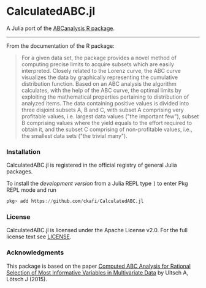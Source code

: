 # CalculatedABC.jl

A Julia port of the [ABCanalysis R package](https://cran.r-project.org/web/packages/ABCanalysis/).

---

From the documentation of the R package:

> For a given data set, the package provides a novel method of computing
> precise limits to acquire subsets which are easily interpreted. Closely
> related to the Lorenz curve, the ABC curve visualizes the data by
> graphically representing the cumulative distribution function. Based on
> an ABC analysis the algorithm calculates, with the help of the ABC curve,
> the optimal limits by exploiting the mathematical properties pertaining
> to distribution of analyzed items. The data containing positive values is
> divided into three disjoint subsets A, B and C, with subset A comprising
> very profitable values, i.e. largest data values ("the important few"),
> subset B comprising values where the yield equals to the effort required
> to obtain it, and the subset C comprising of non-profitable values,
> i.e., the smallest data sets ("the trivial many").

### Installation

CalculatedABC.jl is registered in the official registry of general Julia packages.

To install the *development version* from a Julia REPL type `]` to enter Pkg REPL mode and run
```julia
pkg> add https://github.com/ckafi/CalculatedABC.jl
```

### License

CalculatedABC.jl is licensed under the Apache License v2.0.
For the full license text see [LICENSE](https://github.com/ckafi/CalculatedABC.jl/blob/master/LICENSE).

### Acknowledgments

This package is based on the paper [Computed ABC Analysis for Rational Selection of Most Informative Variables in Multivariate Data](https://journals.plos.org/plosone/article?id=10.1371/journal.pone.0129767) by Ultsch A, Lötsch J (2015).
